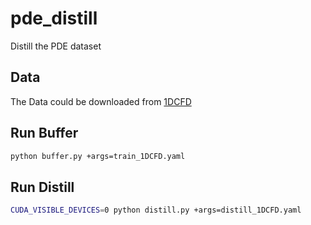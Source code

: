 # pde_distill
Distill the PDE dataset


## Data

The Data could be downloaded from [1DCFD](https://darus.uni-stuttgart.de/file.xhtml?fileId=164672&version=8.0)


## Run Buffer 
```bash
python buffer.py +args=train_1DCFD.yaml
```

## Run Distill 
```bash
CUDA_VISIBLE_DEVICES=0 python distill.py +args=distill_1DCFD.yaml
```